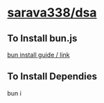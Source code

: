 # [sarava338/dsa](https://github.com/sarava338/dsa)

## To Install bun.js 

[bun install guide / link](https://bun.sh/docs/installation)

## To Install Dependies

bun i
